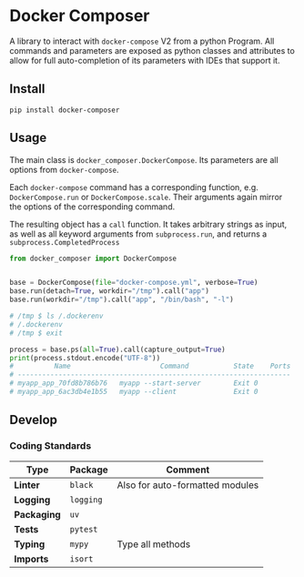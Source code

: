 # Docker Composer
A library to interact with `docker-compose` V2 from a python Program.
All commands and parameters are exposed as python classes and attributes
to allow for full auto-completion of its parameters with IDEs
that support it.


## Install
```shell script
pip install docker-composer
```

## Usage
The main class is `docker_composer.DockerCompose`. Its parameters are
all options from `docker-compose`.
 
Each `docker-compose` command has a corresponding function, e.g. 
`DockerCompose.run` or `DockerCompose.scale`. Their arguments again mirror 
the options of the corresponding command.

The resulting object has a `call` function. 
It takes arbitrary strings as input, as well as all keyword arguments from 
`subprocess.run`, and returns a `subprocess.CompletedProcess`

```python
from docker_composer import DockerCompose


base = DockerCompose(file="docker-compose.yml", verbose=True)
base.run(detach=True, workdir="/tmp").call("app")
base.run(workdir="/tmp").call("app", "/bin/bash", "-l")

# /tmp $ ls /.dockerenv
# /.dockerenv
# /tmp $ exit

process = base.ps(all=True).call(capture_output=True)
print(process.stdout.encode("UTF-8"))
#          Name                      Command           State    Ports
# -------------------------------------------------------------------
# myapp_app_70fd8b786b76   myapp --start-server        Exit 0        
# myapp_app_6ac3db4e1b55   myapp --client              Exit 0   
```

## Develop

### Coding Standards

| **Type**       | Package  | Comment                         |
| -------------- |----------| ------------------------------- |
| **Linter**     | `black`  | Also for auto-formatted modules |
| **Logging**    | `logging`    |                                 |
| **Packaging**  | `uv`     |                                 |
| **Tests**      | `pytest` |                                 |
| **Typing**     | `mypy`   | Type all methods                |
| **Imports**    | `isort`  |                                 |
